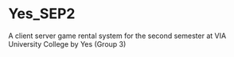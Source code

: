 # Yes_SEP2
A client server game rental system for the second semester at VIA University College by Yes (Group 3)
